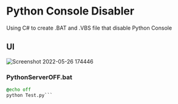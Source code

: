 # Python Console Disabler
Using C# to create .BAT and .VBS file that disable Python Console

## UI
![Screenshot 2022-05-26 174446](https://user-images.githubusercontent.com/104715127/170463141-e72ea5d2-aef4-4749-8c45-924bcd80cdb6.png)

### PythonServerOFF.bat
```bat
@echo off
python Test.py```

